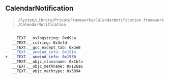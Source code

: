 ## CalendarNotification

> `/System/Library/PrivateFrameworks/CalendarNotification.framework/CalendarNotification`

```diff

   __TEXT.__oslogstring: 0xd9ca
   __TEXT.__cstring: 0x3efd
   __TEXT.__gcc_except_tab: 0x3e8
-  __TEXT.__unwind_info: 0x1514
+  __TEXT.__unwind_info: 0x1530
   __TEXT.__objc_classname: 0x1bfa
   __TEXT.__objc_methname: 0x126a6
   __TEXT.__objc_methtype: 0x3094

```

